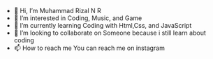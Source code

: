 - 👋 Hi, I’m Muhammad Rizal N R
- 👀 I’m interested in Coding, Music, and Game
- 🌱 I’m currently learning Coding with Html,Css, and JavaScript
- 💞️ I’m looking to collaborate on Someone because i still learn about coding
- 📫 How to reach me You can reach me on instagram

<!---
Rizal-Git/Rizal-Git is a ✨ special ✨ repository because its `README.md` (this file) appears on your GitHub profile.
You can click the Preview link to take a look at your changes.
--->
